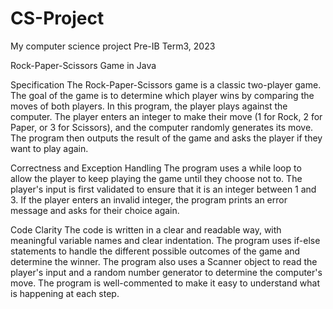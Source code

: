 # CS-Project
My computer science project Pre-IB Term3, 2023

Rock-Paper-Scissors Game in Java

Specification
The Rock-Paper-Scissors game is a classic two-player game. The goal of the game is to determine which player wins by comparing the moves of both players. In this program, the player plays against the computer. The player enters an integer to make their move (1 for Rock, 2 for Paper, or 3 for Scissors), and the computer randomly generates its move. The program then outputs the result of the game and asks the player if they want to play again.

Correctness and Exception Handling
The program uses a while loop to allow the player to keep playing the game until they choose not to. The player's input is first validated to ensure that it is an integer between 1 and 3. If the player enters an invalid integer, the program prints an error message and asks for their choice again.

Code Clarity
The code is written in a clear and readable way, with meaningful variable names and clear indentation. The program uses if-else statements to handle the different possible outcomes of the game and determine the winner. The program also uses a Scanner object to read the player's input and a random number generator to determine the computer's move. The program is well-commented to make it easy to understand what is happening at each step.
